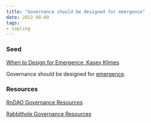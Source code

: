 ```yaml
---
title: "Governance should be designed for emergence"
date: 2022-08-09
tags:
- sapling
---
```


### Seed
[When to Design for Emergence, Kasey Klimes](/notes/When%20to%20Design%20for%20Emergence,%20Kasey%20Klimes.md)

Governance should be designed for [emergence](/notes/emergence.md).

### Resources 
[RnDAO Governance Resources](https://airtable.com/shrgnUrj0dqzZDsOd/tblvk3EFzcoCFvXXi/viwTisATNcua7os4y)

[Rabbithole Governance Resources](https://rabbithole-gg.notion.site/The-Governance-Library-d337b94b650d4874a32a8f40fa29247b)
